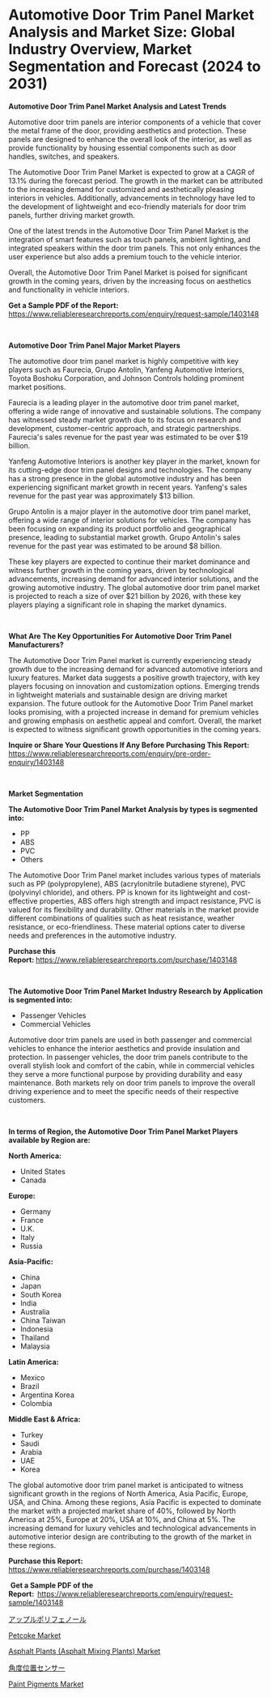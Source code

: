 <p><h1>Automotive Door Trim Panel Market Analysis and Market Size: Global Industry Overview, Market Segmentation and Forecast (2024 to 2031)</h1></p><p><strong>Automotive Door Trim Panel Market Analysis and Latest Trends</strong></p>
<p><p>Automotive door trim panels are interior components of a vehicle that cover the metal frame of the door, providing aesthetics and protection. These panels are designed to enhance the overall look of the interior, as well as provide functionality by housing essential components such as door handles, switches, and speakers.</p><p>The Automotive Door Trim Panel Market is expected to grow at a CAGR of 13.1% during the forecast period. The growth in the market can be attributed to the increasing demand for customized and aesthetically pleasing interiors in vehicles. Additionally, advancements in technology have led to the development of lightweight and eco-friendly materials for door trim panels, further driving market growth.</p><p>One of the latest trends in the Automotive Door Trim Panel Market is the integration of smart features such as touch panels, ambient lighting, and integrated speakers within the door trim panels. This not only enhances the user experience but also adds a premium touch to the vehicle interior.</p><p>Overall, the Automotive Door Trim Panel Market is poised for significant growth in the coming years, driven by the increasing focus on aesthetics and functionality in vehicle interiors.</p></p>
<p><strong>Get a Sample PDF of the Report:&nbsp;</strong> <a href="https://www.reliableresearchreports.com/enquiry/request-sample/1403148">https://www.reliableresearchreports.com/enquiry/request-sample/1403148</a></p>
<p>&nbsp;</p>
<p><strong>Automotive Door Trim Panel Major Market Players</strong></p>
<p><p>The automotive door trim panel market is highly competitive with key players such as Faurecia, Grupo Antolin, Yanfeng Automotive Interiors, Toyota Boshoku Corporation, and Johnson Controls holding prominent market positions.</p><p>Faurecia is a leading player in the automotive door trim panel market, offering a wide range of innovative and sustainable solutions. The company has witnessed steady market growth due to its focus on research and development, customer-centric approach, and strategic partnerships. Faurecia's sales revenue for the past year was estimated to be over $19 billion.</p><p>Yanfeng Automotive Interiors is another key player in the market, known for its cutting-edge door trim panel designs and technologies. The company has a strong presence in the global automotive industry and has been experiencing significant market growth in recent years. Yanfeng's sales revenue for the past year was approximately $13 billion.</p><p>Grupo Antolin is a major player in the automotive door trim panel market, offering a wide range of interior solutions for vehicles. The company has been focusing on expanding its product portfolio and geographical presence, leading to substantial market growth. Grupo Antolin's sales revenue for the past year was estimated to be around $8 billion.</p><p>These key players are expected to continue their market dominance and witness further growth in the coming years, driven by technological advancements, increasing demand for advanced interior solutions, and the growing automotive industry. The global automotive door trim panel market is projected to reach a size of over $21 billion by 2026, with these key players playing a significant role in shaping the market dynamics.</p></p>
<p>&nbsp;</p>
<p><strong>What Are The Key Opportunities For Automotive Door Trim Panel Manufacturers?</strong></p>
<p><p>The Automotive Door Trim Panel market is currently experiencing steady growth due to the increasing demand for advanced automotive interiors and luxury features. Market data suggests a positive growth trajectory, with key players focusing on innovation and customization options. Emerging trends in lightweight materials and sustainable design are driving market expansion. The future outlook for the Automotive Door Trim Panel market looks promising, with a projected increase in demand for premium vehicles and growing emphasis on aesthetic appeal and comfort. Overall, the market is expected to witness significant growth opportunities in the coming years.</p></p>
<p><strong>Inquire or Share Your Questions If Any Before Purchasing This Report:</strong> <a href="https://www.reliableresearchreports.com/enquiry/pre-order-enquiry/1403148">https://www.reliableresearchreports.com/enquiry/pre-order-enquiry/1403148</a></p>
<p>&nbsp;</p>
<p><strong>Market Segmentation</strong></p>
<p><strong>The Automotive Door Trim Panel Market Analysis by types is segmented into:</strong></p>
<p><ul><li>PP</li><li>ABS</li><li>PVC</li><li>Others</li></ul></p>
<p><p>The Automotive Door Trim Panel market includes various types of materials such as PP (polypropylene), ABS (acrylonitrile butadiene styrene), PVC (polyvinyl chloride), and others. PP is known for its lightweight and cost-effective properties, ABS offers high strength and impact resistance, PVC is valued for its flexibility and durability. Other materials in the market provide different combinations of qualities such as heat resistance, weather resistance, or eco-friendliness. These material options cater to diverse needs and preferences in the automotive industry.</p></p>
<p><strong>Purchase this Report:&nbsp;</strong><a href="https://www.reliableresearchreports.com/purchase/1403148">https://www.reliableresearchreports.com/purchase/1403148</a></p>
<p>&nbsp;</p>
<p><strong>The Automotive Door Trim Panel Market Industry Research by Application is segmented into:</strong></p>
<p><ul><li>Passenger Vehicles</li><li>Commercial Vehicles</li></ul></p>
<p><p>Automotive door trim panels are used in both passenger and commercial vehicles to enhance the interior aesthetics and provide insulation and protection. In passenger vehicles, the door trim panels contribute to the overall stylish look and comfort of the cabin, while in commercial vehicles they serve a more functional purpose by providing durability and easy maintenance. Both markets rely on door trim panels to improve the overall driving experience and to meet the specific needs of their respective customers.</p></p>
<p>&nbsp;</p>
<p><strong>In terms of Region, the Automotive Door Trim Panel Market Players available by Region are:</strong></p>
<p>
    <p> <strong> North America: </strong>
        <ul>
            <li>United States</li>
            <li>Canada</li>
        </ul>
        </p> 
    <p> <strong> Europe: </strong>
        <ul>
            <li>Germany</li>
            <li>France</li>
            <li>U.K.</li>
            <li>Italy</li>
            <li>Russia</li>
        </ul>
        </p> 
    <p> <strong> Asia-Pacific: </strong>
        <ul>
            <li>China</li>
            <li>Japan</li>
            <li>South Korea</li>
            <li>India</li>
            <li>Australia</li>
            <li>China Taiwan</li>
            <li>Indonesia</li>
            <li>Thailand</li>
            <li>Malaysia</li>
        </ul>
        </p> 
    <p> <strong> Latin America: </strong>
        <ul>
            <li>Mexico</li>
            <li>Brazil</li>
            <li>Argentina Korea</li>
            <li>Colombia</li>
        </ul>
        </p> 
    <p> <strong> Middle East & Africa: </strong>
        <ul>
            <li>Turkey</li>
            <li>Saudi</li>
            <li>Arabia</li>
            <li>UAE</li>
            <li>Korea</li>
        </ul>
    </p>
    </p>
<p><p>The global automotive door trim panel market is anticipated to witness significant growth in the regions of North America, Asia Pacific, Europe, USA, and China. Among these regions, Asia Pacific is expected to dominate the market with a projected market share of 40%, followed by North America at 25%, Europe at 20%, USA at 10%, and China at 5%. The increasing demand for luxury vehicles and technological advancements in automotive interior design are contributing to the growth of the market in these regions.</p></p>
<p><strong>Purchase this Report: </strong><a href="https://www.reliableresearchreports.com/purchase/1403148">https://www.reliableresearchreports.com/purchase/1403148</a></p>
<p>&nbsp;<strong>Get a Sample PDF of the Report:&nbsp;&nbsp;</strong><a href="https://www.reliableresearchreports.com/enquiry/request-sample/1403148">https://www.reliableresearchreports.com/enquiry/request-sample/1403148</a></p>
<p><strong></strong></p>
<p><p><a href="https://medium.com/@liamdavis60/%E3%83%AA%E3%83%B3%E3%82%B4%E3%83%9D%E3%83%AA%E3%83%95%E3%82%A7%E3%83%8E%E3%83%BC%E3%83%AB%E5%B8%82%E5%A0%B4%E3%83%AC%E3%83%9D%E3%83%BC%E3%83%88%E3%81%AF-%E3%81%93%E3%81%AE%E5%B8%82%E5%A0%B4%E3%81%AE%E6%9C%80%E6%96%B0%E3%81%AE%E3%83%88%E3%83%AC%E3%83%B3%E3%83%89%E3%82%84%E6%88%90%E9%95%B7%E6%A9%9F%E4%BC%9A%E3%82%92%E6%98%8E%E3%82%89%E3%81%8B%E3%81%AB%E3%81%97%E3%81%A6%E3%81%84%E3%81%BE%E3%81%99-0909dfbef9fa">アップルポリフェノール</a></p><p><a href="https://view.publitas.com/reportprime-1/petcoke-market-offer-valuable-insights-into-market-size-market-share-market-trends-and-projections-spanning-from-2024-to-2031/">Petcoke Market</a></p><p><a href="https://picayune-night-cbd.notion.site/Asphalt-Plants-Asphalt-Mixing-Plants-Market-with-the-goal-of-estimating-the-market-size-and-future-21e94d8a8c574a9089a1bc5d3d630e2b">Asphalt Plants (Asphalt Mixing Plants) Market</a></p><p><a href="https://medium.com/@liamdavis60/%E8%A7%92%E4%BD%8D%E7%BD%AE%E3%82%BB%E3%83%B3%E3%82%B5%E3%83%BC%E5%B8%82%E5%A0%B4-%E3%82%BF%E3%82%A4%E3%83%97-%E3%82%A2%E3%83%97%E3%83%AA%E3%82%B1%E3%83%BC%E3%82%B7%E3%83%A7%E3%83%B3-%E3%81%8A%E3%82%88%E3%81%B3%E5%9C%B0%E7%90%86%E3%81%AB%E3%82%88%E3%82%8B%E5%8C%85%E6%8B%AC%E7%9A%84%E3%81%AA%E8%A9%95%E4%BE%A1-db366cdccbe2">角度位置センサー</a></p><p><a href="https://view.publitas.com/reportprime-1/paint-pigments-market-dynamics-2024-2031-also-about-its-market-trends-projections-and-opportunities/">Paint Pigments Market</a></p></p>